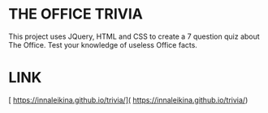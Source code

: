 # THE OFFICE TRIVIA
This project uses JQuery, HTML and CSS to create a 7 question quiz about The Office. Test your knowledge of useless Office facts.

# LINK

[
https://innaleikina.github.io/trivia/](
https://innaleikina.github.io/trivia/)
